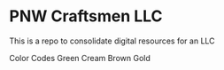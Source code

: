# PNW Craftsmen LLC

This is a repo to consolidate digital resources for an LLC

Color Codes
Green
Cream
Brown
Gold 